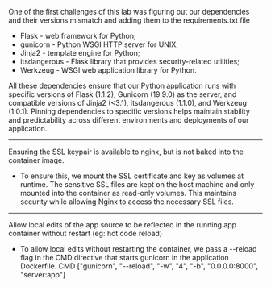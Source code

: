 One of the first challenges of this lab was figuring out our dependencies and their versions mismatch and adding them to the requirements.txt file
- Flask - web framework for Python;
- gunicorn - Python WSGI HTTP server for UNIX;
- Jinja2 - template engine for Python;
- itsdangerous - Flask library that provides security-related utilities;
- Werkzeug -  WSGI web application library for Python.

All these dependencies ensure that our Python application runs with specific versions of Flask (1.1.2), Gunicorn (19.9.0) as the server, and compatible versions of Jinja2 (<3.1), itsdangerous (1.1.0), and Werkzeug (1.0.1). Pinning dependencies to specific versions helps maintain stability and predictability across different environments and deployments of our application.

----

Ensuring the SSL keypair is available to nginx, but is not baked into the container image.
- To ensure this, we mount the SSL certificate and key as volumes at runtime. The sensitive SSL files are kept on the host machine and only mounted into the container as read-only volumes. This maintains security while allowing Nginx to access the necessary SSL files.

---

Allow local edits of the app source to be reflected in the running app container without restart (eg: hot code reload)

- To allow local edits without restarting the container, we pass a --reload flag in the CMD directive that starts gunicorn in the application Dockerfile. 
CMD ["gunicorn", "--reload", "-w", "4", "-b", "0.0.0.0:8000", "server:app"]
